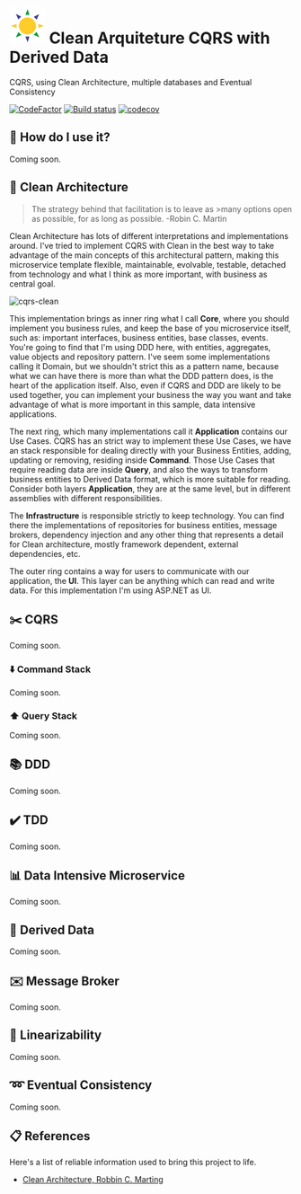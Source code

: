 # ![Guaraci](docs/guaraci-icon.png) Clean Arquiteture CQRS with Derived Data  

CQRS, using Clean Architecture, multiple databases and Eventual Consistency

[![CodeFactor](https://www.codefactor.io/repository/github/fals/cqrs-clean-eventual-consistency/badge)](https://www.codefactor.io/repository/github/fals/cqrs-clean-eventual-consistency)
[![Build status](https://ci.appveyor.com/api/projects/status/github/fals/cqrs-clean-eventual-consistency?branch=master&svg=true)](https://ci.appveyor.com/project/fals/cqrs-clean-eventual-consistency)
[![codecov](https://codecov.io/gh/fals/cqrs-clean-eventual-consistency/branch/master/graph/badge.svg)](https://codecov.io/gh/fals/cqrs-clean-eventual-consistency)

## :floppy_disk: How do I use it?

Coming soon.

## :dart: Clean Architecture

>The strategy behind that facilitation is to leave as >many options open as possible, for as long as possible.
>-Robin C. Martin

Clean Architecture has lots of different interpretations and implementations around. I've tried to implement CQRS with Clean in the best way to take advantage of the main concepts of this architectural pattern, making this microservice template flexible, maintainable, evolvable, testable, detached from technology and what I think as more important, with business as central goal.

![cqrs-clean](https://github.com/fals/cqrs-clean-eventual-consistency/blob/master/docs/cqrs-clean.png)

This implementation brings as inner ring what I call **Core**, where you should implement you business rules, and keep the base of you microservice itself, such as: important interfaces, business entities, base classes, events. You're going to find that I'm using DDD here, with entities, aggregates, value objects and repository pattern. I've seem some implementations calling it Domain, but we shouldn't strict this as a pattern name, because what we can have there is more than what the DDD pattern does, is the heart of the application itself. Also, even if CQRS and DDD are likely to be used together, you can implement your business the way you want and take advantage of what is more important in this sample, data intensive applications.

The next ring, which many implementations call it **Application** contains our Use Cases. CQRS has an strict way to implement these Use Cases, we have an stack responsible for dealing directly with your Business Entities, adding, updating or removing, residing inside **Command**. Those Use Cases that require reading data are inside **Query**, and also the ways to transform business entities to Derived Data format, which is more suitable for reading. Consider both layers **Application**, they are at the same level, but in different assemblies with different responsibilities. 

The **Infrastructure** is responsible strictly to keep technology. You can find there the implementations of repositories for business entities, message brokers, dependency injection and any other thing that represents a detail for Clean architecture, mostly framework dependent, external dependencies, etc.

The outer ring contains a way for users to communicate with our application, the **UI**. This layer can be anything which can read and write data. For this implementation I'm using ASP.NET as UI.

## :scissors: CQRS

Coming soon.

### :arrow_down: Command Stack

Coming soon.

### :arrow_up: Query Stack

Coming soon.

## :books: DDD

Coming soon.

## :heavy_check_mark: TDD

Coming soon.

## :bar_chart: Data Intensive Microservice

Coming soon.

## :page_facing_up: Derived Data

Coming soon.

## :envelope: Message Broker

Coming soon.

## :straight_ruler: Linearizability

Coming soon.

## :loop: Eventual Consistency

Coming soon.

## :clipboard: References

Here's a list of reliable information used to bring this project to life.

* <a href="https://www.amazon.com/Clean-Architecture-Craftsmans-Software-Structure/dp/0134494164" target="_blank">Clean Architecture, Robbin C. Marting</a>